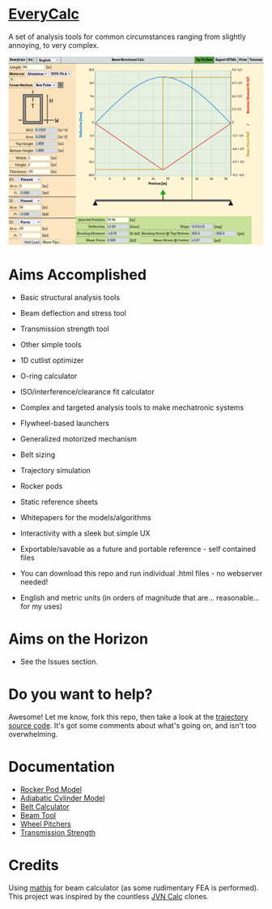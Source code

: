 # [EveryCalc](https://thaddeus-maximus.github.io/everycalc/)
A set of analysis tools for common circumstances ranging from slightly annoying, to very complex.

![Screenshot](include/preview.png)

# Aims Accomplished
- Basic structural analysis tools
 - Beam deflection and stress tool
 - Transmission strength tool

- Other simple tools
 - 1D cutlist optimizer
 - O-ring calculator
 - ISO/interference/clearance fit calculator

- Complex and targeted analysis tools to make mechatronic systems
 - Flywheel-based launchers
 - Generalized motorized mechanism
 - Belt sizing
 - Trajectory simulation
 - Rocker pods

- Static reference sheets
- Whitepapers for the models/algorithms

- Interactivity with a sleek but simple UX 
- Exportable/savable as a future and portable reference - self contained files
 - You can download this repo and run individual .html files - no webserver needed!
- English and metric units (in orders of magnitude that are... reasonable... for my uses)

# Aims on the Horizon
- See the Issues section.

# Do you want to help?
Awesome! Let me know, fork this repo, then take a look at the [trajectory source code](trajectory.html). It's got some comments about what's going on, and isn't too overwhelming.

# Documentation

- [Rocker Pod Model](docs/rocker_pod_model.pdf)
- [Adiabatic Cylinder Model](docs/adiabatic_cylinder_model.pdf)
- [Belt Calculator](docs/beltcalc.pdf)
- [Beam Tool](docs/beamcalc.pdf)
- [Wheel Pitchers](docs/pitchers.pdf)
- [Transmission Strength](docs/transstrength.pdf)

# Credits
Using [mathjs](https://mathjs.org/) for beam calculator (as some rudimentary FEA is performed).
This project was inspired by the countless [JVN Calc](https://johnvneun.com/blog/2019/12/24/jvn-calc-past-and-future) clones.
